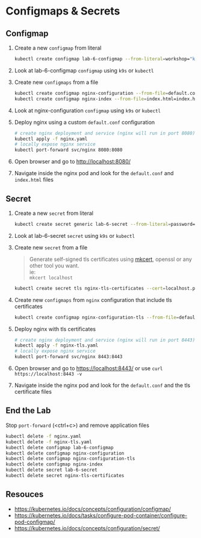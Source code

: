 # Configmaps & Secrets

## Configmap

1. Create a new `configmap` from literal

    ```bash
    kubectl create configmap lab-6-configmap --from-literal=workshop="kubernetes security" --from-literal=lab="Lab 6"
    ```

2. Look at lab-6-configmap `configmap` using `k9s` or `kubectl`

3. Create new `configmaps` from a file

    ```bash
    kubectl create configmap nginx-configuration --from-file=default.conf=default.conf
    kubectl create configmap nginx-index --from-file=index.html=index.html
    ```

4. Look at nginx-configuration `configmap` using `k9s` or `kubectl`

5. Deploy nginx using a custom `default.conf` configuration

    ```bash
    # create nginx deployment and service (nginx will run in port 8080)
    kubectl apply -f nginx.yaml
    # locally expose nginx service
    kubectl port-forward svc/nginx 8080:8080
    ```

6. Open browser and go to <http://localhost:8080/>

7. Navigate inside the nginx pod and look for the `default.conf` and `index.html` files

## Secret

1. Create a new `secret` from literal

    ```bash
    kubectl create secret generic lab-6-secret --from-literal=password=1234567
    ```

2. Look at lab-6-secret `secret` using `k9s` or `kubectl`

3. Create new `secret` from a file

    > Generate self-signed tls certificates using [mkcert](https://github.com/FiloSottile/mkcert), openssl or any other tool you want.<br>
    > ie:<br>
    > `mkcert localhost`

    ```bash
    kubectl create secret tls nginx-tls-certificates --cert=localhost.pem --key=localhost-key.pem
    ```

4. Create new `configmaps` from `nginx` configuration that include tls certificates

    ```bash
    kubectl create configmap nginx-configuration-tls --from-file=default.conf=default-tls.conf
    ```

5. Deploy nginx with tls certificates

    ```bash
    # create nginx deployment and service (nginx will run in port 8443)
    kubectl apply -f nginx-tls.yaml
    # locally expose nginx service
    kubectl port-forward svc/nginx 8443:8443
    ```

6. Open browser and go to <https://localhost:8443/> or use `curl https://localhost:8443 -v`

7. Navigate inside the nginx pod and look for the `default.conf` and the tls certificate files

## End the Lab

Stop `port-forward` (<ctrl+c>) and remove application files

```bash
kubectl delete -f nginx.yaml
kubectl delete -f nginx-tls.yaml
kubectl delete configmap lab-6-configmap 
kubectl delete configmap nginx-configuration
kubectl delete configmap nginx-configuration-tls
kubectl delete configmap nginx-index
kubectl delete secret lab-6-secret
kubectl delete secret nginx-tls-certificates
```

## Resouces

- <https://kubernetes.io/docs/concepts/configuration/configmap/>
- <https://kubernetes.io/docs/tasks/configure-pod-container/configure-pod-configmap/>
- <https://kubernetes.io/docs/concepts/configuration/secret/>
